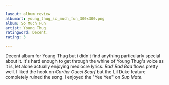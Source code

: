 ```yaml
---

layout: album_review
albumart: young_thug_so_much_fun_300x300.png
album: So Much Fun
artist: Young Thug
ratingword: Decent.
rating: 3

---
```


Decent album for Young Thug but i didn't find anything particularly special about it. It's hard enough to get through the whine of Young Thug's voice as it is, let alone actually enjoying mediocre lyrics. *Bad Bad Bad* flows pretty well. I liked the hook on *Cartier Gucci Scarf* but the Lil Duke feature completely ruined the song. I enjoyed the "Yee Yee" on *Sup Mate*. 

